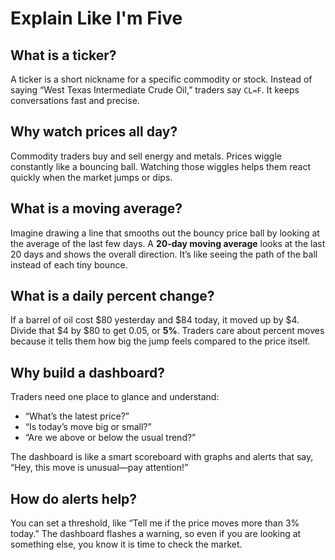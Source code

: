 # Explain Like I'm Five

## What is a ticker?
A ticker is a short nickname for a specific commodity or stock. Instead of saying “West Texas Intermediate Crude Oil,” traders say `CL=F`. It keeps conversations fast and precise.

## Why watch prices all day?
Commodity traders buy and sell energy and metals. Prices wiggle constantly like a bouncing ball. Watching those wiggles helps them react quickly when the market jumps or dips.

## What is a moving average?
Imagine drawing a line that smooths out the bouncy price ball by looking at the average of the last few days. A **20-day moving average** looks at the last 20 days and shows the overall direction. It’s like seeing the path of the ball instead of each tiny bounce.

## What is a daily percent change?
If a barrel of oil cost $80 yesterday and $84 today, it moved up by $4. Divide that $4 by $80 to get 0.05, or **5%**. Traders care about percent moves because it tells them how big the jump feels compared to the price itself.

## Why build a dashboard?
Traders need one place to glance and understand:
- “What’s the latest price?”
- “Is today’s move big or small?”
- “Are we above or below the usual trend?”

The dashboard is like a smart scoreboard with graphs and alerts that say, “Hey, this move is unusual—pay attention!”

## How do alerts help?
You can set a threshold, like “Tell me if the price moves more than 3% today.” The dashboard flashes a warning, so even if you are looking at something else, you know it is time to check the market.
